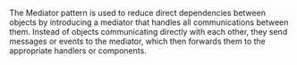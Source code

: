 The Mediator pattern is used to reduce direct dependencies between objects by introducing a mediator that handles all communications between them. Instead of objects communicating directly with each other, they send messages or events to the mediator, which then forwards them to the appropriate handlers or components.
